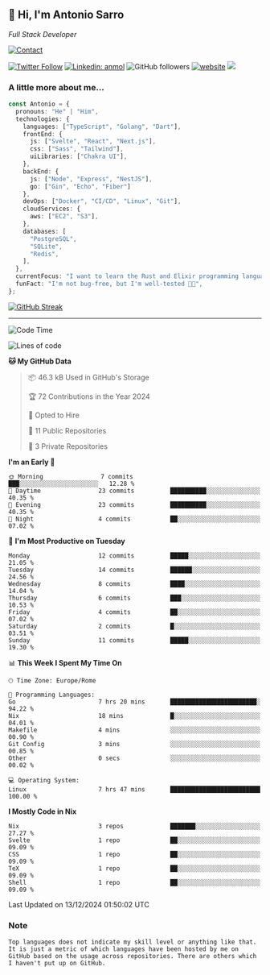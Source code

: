 <h2>
    👋 Hi, I'm Antonio Sarro 
</h2>
<p><em>
    Full Stack Developer
</em></p>

[![Contact](https://img.shields.io/badge/Contact-222222?style=for-the-badge&logo=protonmail&logoColor=#6D4AFF)](mailto:contact@antoniosarro.dev)

[![Twitter Follow](https://img.shields.io/twitter/follow/_antoniosarro_?label=Follow)](https://twitter.com/intent/follow?screen_name=_antoniosarro_)
[![Linkedin: anmol](https://img.shields.io/badge/-anmol-blue?style=flat-square&logo=Linkedin&logoColor=white&link=https://www.linkedin.com/in/antoniosarro99/)](https://www.linkedin.com/in/antoniosarro99/)
![GitHub followers](https://img.shields.io/github/followers/antoniosarro?label=Follow&style=social)
[![website](https://img.shields.io/badge/Website-46a2f1.svg?&style=flat-square&logo=Google-Chrome&logoColor=white&link=https://antoniosarro.dev/)](https://antoniosarro.dev/)
![](https://visitor-badge.glitch.me/badge?page_id=antoniosarro.antoniosarro)

### A little more about me...

```typescript
const Antonio = {
  pronouns: "He" | "Him",
  technologies: {
    languages: ["TypeScript", "Golang", "Dart"],
    frontEnd: {
      js: ["Svelte", "React", "Next.js"],
      css: ["Sass", "Tailwind"],
      uiLibraries: ["Chakra UI"],
    },
    backEnd: {
      js: ["Node", "Express", "NestJS"],
      go: ["Gin", "Echo", "Fiber"]
    },
    devOps: ["Docker", "CI/CD", "Linux", "Git"],
    cloudServices: {
      aws: ["EC2", "S3"],
    },
    databases: [
      "PostgreSQL",
      "SQLite",
      "Redis",
    ],
  },
  currentFocus: "I want to learn the Rust and Elixir programming languages",
  funFact: "I'm not bug-free, but I'm well-tested 😶‍🌫️",
};
```

[![GitHub Streak](https://streak-stats.demolab.com?user=antoniosarro&theme=github-dark-dimmed&hide_border=true)](https://git.io/streak-stats)

---

<!--START_SECTION:waka-->
![Code Time](http://img.shields.io/badge/Code%20Time-28%20hrs%2030%20mins-blue)

![Lines of code](https://img.shields.io/badge/From%20Hello%20World%20I%27ve%20Written-24.6%20thousand%20lines%20of%20code-blue)

**🐱 My GitHub Data** 

> 📦 46.3 kB Used in GitHub's Storage 
 > 
> 🏆 72 Contributions in the Year 2024
 > 
> 💼 Opted to Hire
 > 
> 📜 11 Public Repositories 
 > 
> 🔑 3 Private Repositories 
 > 
**I'm an Early 🐤** 

```text
🌞 Morning                7 commits           ███░░░░░░░░░░░░░░░░░░░░░░   12.28 % 
🌆 Daytime                23 commits          ██████████░░░░░░░░░░░░░░░   40.35 % 
🌃 Evening                23 commits          ██████████░░░░░░░░░░░░░░░   40.35 % 
🌙 Night                  4 commits           ██░░░░░░░░░░░░░░░░░░░░░░░   07.02 % 
```
📅 **I'm Most Productive on Tuesday** 

```text
Monday                   12 commits          █████░░░░░░░░░░░░░░░░░░░░   21.05 % 
Tuesday                  14 commits          ██████░░░░░░░░░░░░░░░░░░░   24.56 % 
Wednesday                8 commits           ████░░░░░░░░░░░░░░░░░░░░░   14.04 % 
Thursday                 6 commits           ███░░░░░░░░░░░░░░░░░░░░░░   10.53 % 
Friday                   4 commits           ██░░░░░░░░░░░░░░░░░░░░░░░   07.02 % 
Saturday                 2 commits           █░░░░░░░░░░░░░░░░░░░░░░░░   03.51 % 
Sunday                   11 commits          █████░░░░░░░░░░░░░░░░░░░░   19.30 % 
```


📊 **This Week I Spent My Time On** 

```text
🕑︎ Time Zone: Europe/Rome

💬 Programming Languages: 
Go                       7 hrs 20 mins       ████████████████████████░   94.22 % 
Nix                      18 mins             █░░░░░░░░░░░░░░░░░░░░░░░░   04.01 % 
Makefile                 4 mins              ░░░░░░░░░░░░░░░░░░░░░░░░░   00.90 % 
Git Config               3 mins              ░░░░░░░░░░░░░░░░░░░░░░░░░   00.85 % 
Other                    0 secs              ░░░░░░░░░░░░░░░░░░░░░░░░░   00.02 % 

💻 Operating System: 
Linux                    7 hrs 47 mins       █████████████████████████   100.00 % 
```

**I Mostly Code in Nix** 

```text
Nix                      3 repos             ███████░░░░░░░░░░░░░░░░░░   27.27 % 
Svelte                   1 repo              ██░░░░░░░░░░░░░░░░░░░░░░░   09.09 % 
CSS                      1 repo              ██░░░░░░░░░░░░░░░░░░░░░░░   09.09 % 
TeX                      1 repo              ██░░░░░░░░░░░░░░░░░░░░░░░   09.09 % 
Shell                    1 repo              ██░░░░░░░░░░░░░░░░░░░░░░░   09.09 % 
```




 Last Updated on 13/12/2024 01:50:02 UTC
<!--END_SECTION:waka-->

### Note
```text
Top languages does not indicate my skill level or anything like that. It is just a metric of which languages have been hosted by me on GitHub based on the usage across repositories. There are others which I haven't put up on GitHub.
```
